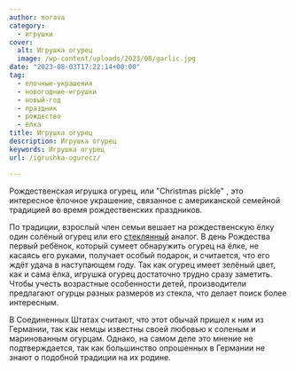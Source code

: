 ```yaml
---
author: morava
category:
  - игрушки
cover:
  alt: Игрушка огурец
  image: /wp-content/uploads/2023/08/garlic.jpg
date: "2023-08-03T17:22:14+00:00"
tag:
  - елочные-украшения
  - новогодние-игрушки
  - новый-год
  - праздник
  - рождество
  - ёлка
title: Игрушка огурец
description: Игрушка огурец
keywords: Игрушка огурец
url: /igrushka-ogurecz/

---
```

Рождественская игрушка огурец, или "Christmas pickle" , это интересное ёлочное украшение, связанное с американской семейной традицией во время рождественских праздников.

По традиции, взрослый член семьи вешает на рождественскую ёлку один солёный огурец или его [стеклянный](https://www.adora.ru/redkie-kukly-iz-nemeczkogo-stekla/) аналог. В день Рождества первый ребёнок, который сумеет обнаружить огурец на ёлке, не касаясь его руками, получает особый подарок, и считается, что его ждёт удача в наступающем году. Так как огурец имеет зелёный цвет, как и сама ёлка, игрушка огурец достаточно трудно сразу заметить. Чтобы учесть возрастные особенности детей, производители предлагают огурцы разных размеров из стекла, что делает поиск более интересным.

В Соединенных Штатах считают, что этот обычай пришел к ним из Германии, так как немцы известны своей любовью к соленым и маринованным огурцам. Однако, на самом деле это мнение не подтверждается, так как большинство опрошенных в Германии не знают о подобной традиции на их родине.
